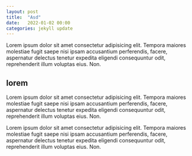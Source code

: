 ```yaml
---
layout: post
title:  "Asd"
date:   2022-01-02 00:00
categories: jekyll update
---
```


Lorem ipsum dolor sit amet consectetur adipisicing elit. Tempora maiores molestiae fugit saepe nisi ipsam accusantium perferendis, facere, aspernatur delectus tenetur expedita eligendi consequuntur odit, reprehenderit illum voluptas eius. Non.

## lorem

Lorem ipsum dolor sit amet consectetur adipisicing elit. Tempora maiores molestiae fugit saepe nisi ipsam accusantium perferendis, facere, aspernatur delectus tenetur expedita eligendi consequuntur odit, reprehenderit illum voluptas eius. Non.

Lorem ipsum dolor sit amet consectetur adipisicing elit. Tempora maiores molestiae fugit saepe nisi ipsam accusantium perferendis, facere, aspernatur delectus tenetur expedita eligendi consequuntur odit, reprehenderit illum voluptas eius. Non.